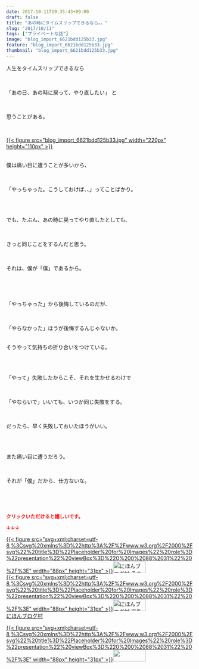 ```yaml
---
date: 2017-10-11T19:35:43+09:00
draft: false
title: "あの時にタイムスリップできるなら。。"
slug: "2017/10/11"
tags: ["プライベートな話"]
image: "blog_import_6621bdd125b33.jpg"
feature: "blog_import_6621bdd125b33.jpg"
thumbnail: "blog_import_6621bdd125b33.jpg"
---
```

<p>人生をタイムスリップできるなら</p><p> </p><p>「あの日、あの時に戻って、やり直したい」 と</p><p> </p><p>思うことがある。</p><p> </p><p><a href="blog_import_6621bdd125b33.jpg">{{< figure src="blog_import_6621bdd125b33.jpg" width="220px" height="110px" >}}</a></p><p><br/>僕は痛い目に遭うことが多いから、</p><p> </p><p>「やっちゃった。こうしておけば、、」ってことばかり。</p><p> </p><p><br/>でも、たぶん、あの時に戻ってやり直したとしても、</p><p> </p><p>きっと同じことをするんだと思う。</p><p> </p><p>それは、僕が「僕」であるから。</p><p> </p><p> </p><p>「やっちゃった」から後悔しているのだが、</p><p> </p><p>「やらなかった」ほうが後悔するんじゃないか。</p><p><br/>そうやって気持ちの折り合いをつけている。</p><p> </p><p><br/>「やって」失敗したからこそ、それを生かせるわけで</p><p> </p><p>「やならいで」いいても、いつか同じ失敗をする。</p><p> </p><p>だったら、早く失敗しておいたほうがいい。</p><p> </p><p><br/>また痛い目に遭うだろう。</p><p> </p><p>それが「僕」だから、仕方ないな。</p><p> </p><p> </p><p><font color="#ff0000" size="2"><strong>クリックいただけると嬉しいです。</strong></font></p><p><font color="#ff0000" size="2"><strong>↓↓↓</strong></font></p><p><a href="ranking.html?p_cid=01260127" id="&amp;blogmura_banner" target="_blank">{{< figure src="svg+xml;charset=utf-8,%3Csvg%20xmlns%3D%22http%3A%2F%2Fwww.w3.org%2F2000%2Fsvg%22%20title%3D%22Placeholder%20for%20Images%22%20role%3D%22presentation%22%20viewBox%3D%220%200%2088%2031%22%20%2F%3E" width="88px" height="31px" >}}<noscript><img alt="にほんブログ村 その他生活ブログ 不動産投資へ" border="0" height="31" src="https://img-proxy.blog-video.jp/images?url=http%3A%2F%2Flife.blogmura.com%2Fhudousantoushi%2Fimg%2Fhudousantoushi88_31.gif" width="88"></noscript></a><br/><a href="ranking.html?p_cid=01260127" target="_blank">{{< figure src="svg+xml;charset=utf-8,%3Csvg%20xmlns%3D%22http%3A%2F%2Fwww.w3.org%2F2000%2Fsvg%22%20title%3D%22Placeholder%20for%20Images%22%20role%3D%22presentation%22%20viewBox%3D%220%200%2088%2031%22%20%2F%3E" width="88px" height="31px" >}}<noscript><img alt="にほんブログ村 海外生活ブログ バリ島情報へ" border="0" height="31" src="https://img-proxy.blog-video.jp/images?url=http%3A%2F%2Foverseas.blogmura.com%2Fbali%2Fimg%2Fbali88_31.gif" width="88"></noscript></a><br/><a href="ranking.html?p_cid=01260127" target="_blank">にほんブログ村</a></p><p><a href="link.php?1804582" title="人気ブログランキングへ">{{< figure src="svg+xml;charset=utf-8,%3Csvg%20xmlns%3D%22http%3A%2F%2Fwww.w3.org%2F2000%2Fsvg%22%20title%3D%22Placeholder%20for%20Images%22%20role%3D%22presentation%22%20viewBox%3D%220%200%2088%2031%22%20%2F%3E" width="88px" height="31px" >}}<noscript><img border="0" height="31" src="https://blog.with2.net/img/banner/banner_22.gif" width="88"></noscript></a></p><p> </p>

